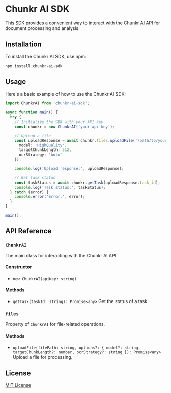 # Chunkr AI SDK

This SDK provides a convenient way to interact with the Chunkr AI API for document processing and analysis.

## Installation

To install the Chunkr AI SDK, use npm:

```bash
npm install chunkr-ai-sdk
```

## Usage

Here's a basic example of how to use the Chunkr AI SDK:

```typescript
import ChunkrAI from 'chunkr-ai-sdk';

async function main() {
  try {
    // Initialize the SDK with your API key
    const chunkr = new ChunkrAI('your-api-key');

    // Upload a file
    const uploadResponse = await chunkr.files.uploadFile('/path/to/your/file.pdf', {
      model: 'HighQuality',
      targetChunkLength: 512,
      ocrStrategy: 'Auto'
    });

    console.log('Upload response:', uploadResponse);

    // Get task status
    const taskStatus = await chunkr.getTask(uploadResponse.task_id);
    console.log('Task status:', taskStatus);
  } catch (error) {
    console.error('Error:', error);
  }
}

main();
```

## API Reference

### `ChunkrAI`

The main class for interacting with the Chunkr AI API.

#### Constructor

- `new ChunkrAI(apiKey: string)`

#### Methods

- `getTask(taskId: string): Promise<any>`
  Get the status of a task.

### `files`

Property of `ChunkrAI` for file-related operations.

#### Methods

- `uploadFile(filePath: string, options?: { model?: string, targetChunkLength?: number, ocrStrategy?: string }): Promise<any>`
  Upload a file for processing.

## License

[MIT License](LICENSE)
